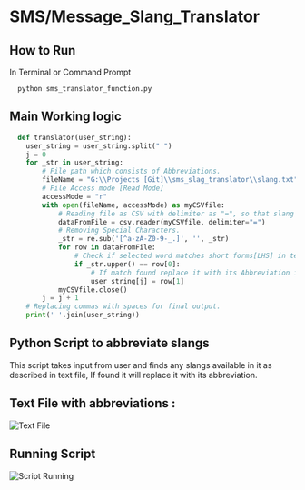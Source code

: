# SMS/Message_Slang_Translator

## How to Run
In Terminal or Command Prompt
```
  python sms_translator_function.py
```

## Main Working logic
```python
  def translator(user_string):
    user_string = user_string.split(" ")
    j = 0
    for _str in user_string:
        # File path which consists of Abbreviations.
        fileName = "G:\\Projects [Git]\\sms_slag_translator\\slang.txt"
        # File Access mode [Read Mode]
        accessMode = "r"
        with open(fileName, accessMode) as myCSVfile:
            # Reading file as CSV with delimiter as "=", so that slang are stored in row[0] and abbreviation in row[1]
            dataFromFile = csv.reader(myCSVfile, delimiter="=")
            # Removing Special Characters.
            _str = re.sub('[^a-zA-Z0-9-_.]', '', _str)
            for row in dataFromFile:
                # Check if selected word matches short forms[LHS] in text file.
                if _str.upper() == row[0]:
                    # If match found replace it with its Abbreviation in text file.
                    user_string[j] = row[1]
            myCSVfile.close()
        j = j + 1
    # Replacing commas with spaces for final output.
    print(' '.join(user_string))
```
## Python Script to abbreviate slangs
This script takes input from user and finds any slangs available in it as described in text file, If found it will replace it with its abbreviation.

## Text File with abbreviations :
![Text File](https://github.com/rishabhverma17/sms_slag_translator/blob/master/Screenshot%20(160).png)

## Running Script
![Script Running](https://github.com/rishabhverma17/sms_slang_translator/blob/master/Output.jpg)
